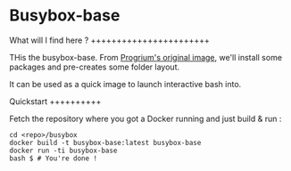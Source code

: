 Busybox-base
============

What will I find here ?
+++++++++++++++++++++++

THis the busybox-base. From [Progrium's original image](https://github.com/progrium/busybox), we'll install some packages and pre-creates some folder layout.

It can be used as a quick image to launch interactive bash into.

Quickstart
++++++++++

Fetch the repository where you got a Docker running and just build & run :

```
cd <repo>/busybox
docker build -t busybox-base:latest busybox-base
docker run -ti busybox-base
bash $ # You're done !
```
